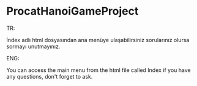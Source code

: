 # ProcatHanoiGameProject 


TR: 

İndex adlı html dosyasından ana menüye ulaşabilirsiniz sorularınız olursa sormayı unutmayınız.



ENG:


You can access the main menu from the html file called Index if you have any questions, don't forget to ask.

